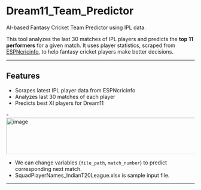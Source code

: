 # Dream11_Team_Predictor

AI-based Fantasy Cricket Team Predictor using IPL data.

This tool analyzes the last 30 matches of IPL players and predicts the **top 11 performers** for a given match. It uses player statistics, scraped from [ESPNcricinfo](https://stats.espncricinfo.com/ci/engine/stats/index.html), to help fantasy cricket players make better decisions.

---

## Features
- Scrapes latest IPL player data from ESPNcricinfo
- Analyzes last 30 matches of each player
- Predicts best XI players for Dream11

-<img width="1380" height="98" alt="image" src="https://github.com/user-attachments/assets/c68df720-e573-4b46-9453-1ce06dcd821b" />

- We can change variables (`file_path`, `match_number`) to predict corresponding next match.
- SquadPlayerNames_IndianT20League.xlsx is sample input file.
---

